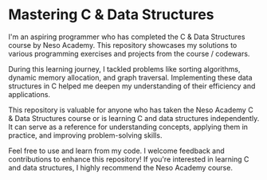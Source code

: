 # Mastering C & Data Structures

I'm an aspiring programmer who has completed the C & Data Structures course by Neso Academy. 
This repository showcases my solutions to various programming exercises and projects from the course / codewars.

During this learning journey, I tackled problems like sorting algorithms, dynamic memory allocation, and graph traversal.
Implementing these data structures in C helped me deepen my understanding of their efficiency and applications.

This repository is valuable for anyone who has taken the Neso Academy C & Data Structures course or is learning C and data structures independently.
It can serve as a reference for understanding concepts, applying them in practice, and improving problem-solving skills.

Feel free to use and learn from my code. I welcome feedback and contributions to enhance this repository! If you're interested in learning C and data structures, I highly recommend the Neso Academy course.



